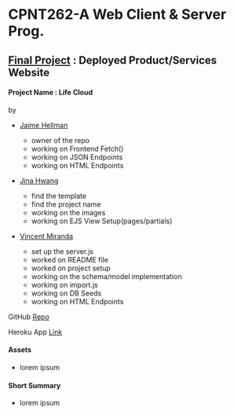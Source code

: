 # CPNT262-A Web Client & Server Prog.
## [Final Project](https://github.com/sait-wbdv/assessments/tree/master/cpnt262/final) : Deployed Product/Services Website

#### Project Name : Life Cloud

by 
- [Jaime Hellman](https://github.com/j-hellman)
  - owner of the repo
  - working on Frontend Fetch()
  - working on JSON Endpoints
  - working on HTML Endpoints

- [Jina Hwang](https://github.com/geumjinhwang)
  - find the template
  - find the project name
  - working on the images
  - working on EJS View Setup(pages/partials)

- [Vincent Miranda](https://github.com/vinceldric)
  - set up the server.js
  - worked on README file
  - worked on project setup
  - working on the schema/model implementation
  - working on import.js
  - working on DB Seeds
  - working on HTML Endpoints

GitHub [Repo](https://github.com/j-hellman/cpnt262-finalProject)

Heroku App [Link]()

#### Assets
- lorem ipsum

#### Short Summary
- lorem ipsum